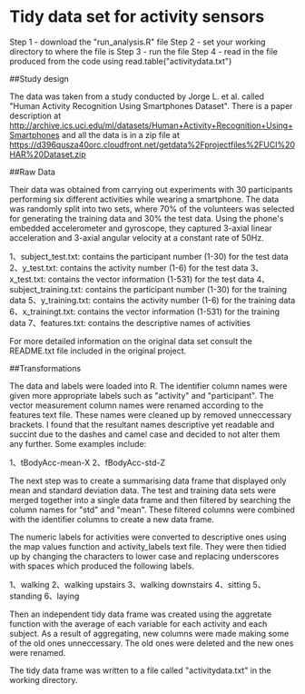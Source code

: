 # Tidy data set for activity sensors

Step 1 - download the "run_analysis.R" file
Step 2 - set your working directory to where the file is
Step 3 - run the file
Step 4 - read in the file produced from the code using read.table("activitydata.txt")

##Study design

The data was taken from a study conducted by Jorge L. et al. called "Human Activity Recognition Using Smartphones Dataset". There is a paper description at http://archive.ics.uci.edu/ml/datasets/Human+Activity+Recognition+Using+Smartphones and all the data is in a zip file at https://d396qusza40orc.cloudfront.net/getdata%2Fprojectfiles%2FUCI%20HAR%20Dataset.zip

##Raw Data

Their data was obtained from carrying out experiments with 30 participants performing six different activities while wearing a smartphone. The data was randomly split into two sets, where 70% of the volunteers was selected for generating the training data and 30% the test data. Using the phone's embedded accelerometer and gyroscope, they captured 3-axial linear acceleration and 3-axial angular velocity at a constant rate of 50Hz.

1、subject_test.txt: contains the participant number (1-30) for the test data
2、y_test.txt: contains the activity number (1-6) for the test data
3、x_test.txt: contains the vector information (1-531) for the test data
4、subject_training.txt: contains the participant number (1-30) for the training data
5、y_training.txt: contains the activity number (1-6) for the training data
6、x_trainingt.txt: contains the vector information (1-531) for the training data
7、features.txt: contains the descriptive names of activities

For more detailed information on the original data set consult the README.txt file included in the original project.

##Transformations

The data and labels were loaded into R. The identifier column names were given more appropriate labels such as "activity" and "participant". The vector measurement column names were renamed according to the features text file. These names were cleaned up by removed unneccessary brackets. I found that the resultant names descriptive yet readable and succint due to the dashes and camel case and decided to not alter them any further. Some examples include:

1、tBodyAcc-mean-X
2、fBodyAcc-std-Z

The next step was to create a summarising data frame that displayed only mean and standard deviation data. The test and training data sets were merged together into a single data frame and then filtered by searching the column names for "std" and "mean". These filtered columns were combined with the identifier columns to create a new data frame.

The numeric labels for activities were converted to descriptive ones using the map values function and activity_labels text file. They were then tidied up by changing the characters to lower case and replacing underscores with spaces which produced the following labels.

1、walking
2、walking upstairs
3、walking downstairs
4、sitting
5、standing
6、laying

Then an independent tidy data frame was created using the aggretate function with the average of each variable for each activity and each subject. As a result of aggregating, new columns were made making some of the old ones unneccessary. The old ones were deleted and the new ones were renamed.

The tidy data frame was written to a file called "activitydata.txt" in the working directory.
